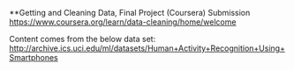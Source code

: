 **Getting and Cleaning Data, Final Project (Coursera) Submission
https://www.coursera.org/learn/data-cleaning/home/welcome

Content comes from the below data set:
http://archive.ics.uci.edu/ml/datasets/Human+Activity+Recognition+Using+Smartphones


